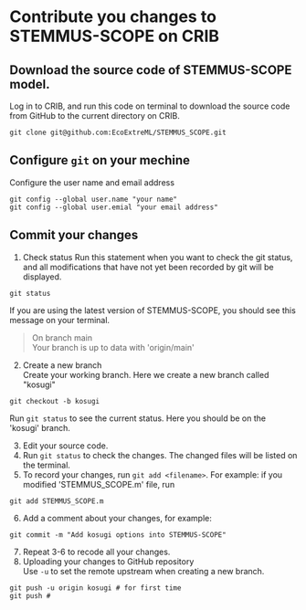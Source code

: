 # Contribute you changes to STEMMUS-SCOPE on CRIB
## Download the source code of STEMMUS-SCOPE model. 
Log in to CRIB, and run this code on terminal to download the source code from GitHub to the current directory on CRIB.
```
git clone git@github.com:EcoExtreML/STEMMUS_SCOPE.git
```
## Configure `git` on your mechine
Configure the user name and email address
```
git config --global user.name "your name"
git config --global user.emial "your email address"
```
## Commit your changes
1. Check status 
Run this statement when you want to check the git status, and all modifications that have not yet been recorded by git will be displayed.
```
git status
```
If you are using the latest version of STEMMUS-SCOPE, you should see this message on your terminal.
> On branch main<br>
> Your branch is up to data with 'origin/main'


2. Create a new branch<br>
Create your working branch. Here we create a new branch called "kosugi"

```
git checkout -b kosugi
```
Run `git status` to see the current status. Here you should be on the 'kosugi' branch.

3. Edit your source code.
4. Run `git status` to check the changes. The changed files will be listed on the terminal.
5. To record your changes, run  `git add <filename>`. For example: if you modified 'STEMMUS_SCOPE.m' file, run
```
git add STEMMUS_SCOPE.m
```

6. Add a comment about your changes, for example:
```
git commit -m "Add kosugi options into STEMMUS-SCOPE"
```
7. Repeat 3-6 to recode all your changes.
8. Uploading your changes to GitHub repository<br>
Use `-u` to set the remote upstream when creating a new branch.
```
git push -u origin kosugi # for first time
git push # 
```



